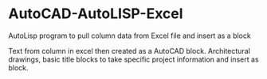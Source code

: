 # AutoCAD-AutoLISP-Excel
AutoLisp program to pull column data from Excel file and insert as a block

Text from column in excel then created as a AutoCAD block.
Architectural drawings, basic title blocks to take specific project information and insert as block.
